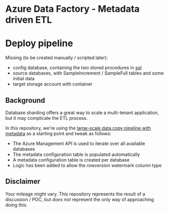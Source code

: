 # Azure Data Factory - Metadata driven ETL


# Deploy pipeline

Missing (to be created manually / scripted later):
- config database, containing the two stored procedures in [sql](./sql/)
- source databases, with SampleIncrement / SampleFull tables and some initial data
- target storage account with container


## Background
Database sharding offers a great way to scale a multi-tenant application, but it may complicate the ETL process. 

In this repository, we're using the [large-scale data copy pipeline with metadata](https://docs.microsoft.com/en-us/azure/data-factory/copy-data-tool-metadata-driven) as a starting point and tweak as follows: 
- The Azure Management API is used to iterate over all available databases
- The metadata configuration table is populated automatically
- A metadata configuration table is created per database
- Logic has been added to allow the *rowversion* watermark column type

## Disclaimer
Your mileage might vary. This repository represents the result of a discussion / POC, but *does not* represent the only way of approaching doing this.
